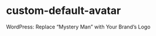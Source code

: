 custom-default-avatar
=====================

WordPress: Replace “Mystery Man” with Your Brand’s Logo
